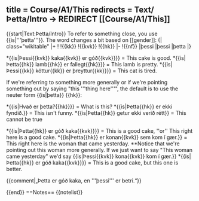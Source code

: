title = Course/A1/This
redirects = Text/Þetta/Intro -> REDIRECT [[Course/A1/This]]
---

{{start|Text:Þetta/Intro}}
To refer to something close, you use {{is|'''þetta'''}}.<!--{{efn|{{is|Þetta}} is a [[Demonstrative pronoun|demonstrative pronoun]] ({{is|ábendingarfornafn}}).}}--> The word changes a bit based on [[gender]]: 
{| class="wikitable"
|+
!
!{{kk}}
!{{kvk}}
!{{hk}}
|-
!{{nf}}
|þessi
|þessi
|þetta
|}

*{{is|Þessi{{kvk}} kaka{{kvk}} er góð{{kvk}}}} = This cake is good.
*{{is|Þetta{{hk}} lamb{{hk}} er fallegt{{hk}}}} = This lamb is pretty.
*{{is|Þessi{{kk}} köttur{{kk}} er þreyttur{{kk}}}} = This cat is tired.

If we're referring to something more generally or if we're pointing something out by saying "this '''thing here'''", the default is to use the neuter form {{is|þetta}} {{hk}}:

*{{is|Hvað er þetta?{{hk}}}} = What is this?
*{{is|Þetta{{hk}} er ekki fyndið.}} = This isn't funny.
*{{is|Þetta{{hk}} getur ekki verið rétt}} = This cannot be true

*{{is|Þetta{{hk}} er góð kaka{{kvk}}}} = This is a good cake, ''or'' This right here is a good cake.
*{{is|Þetta{{hk}} er konan{{kvk}} sem kom í gær.}} = This right here is the woman that came yesterday.
**Notice that we're pointing out this woman more generally. If we just want to say "This woman came yesterday" we'd say {{is|Þessi{{kvk}} kona{{kvk}} kom í gær.}}
*{{is|Þetta{{hk}} er góð kaka{{kvk}}}} = This is a good cake, but this one is better.

{{comment|„Þetta er góð kaka, en '''þessi''' er betri.“}}

{{end}}<noinclude>
==Notes==
{{notelist}}
</noinclude>
